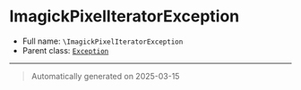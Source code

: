
# ImagickPixelIteratorException





* Full name: `\ImagickPixelIteratorException`
* Parent class: [`Exception`](./Exception.md)






***
> Automatically generated on 2025-03-15
